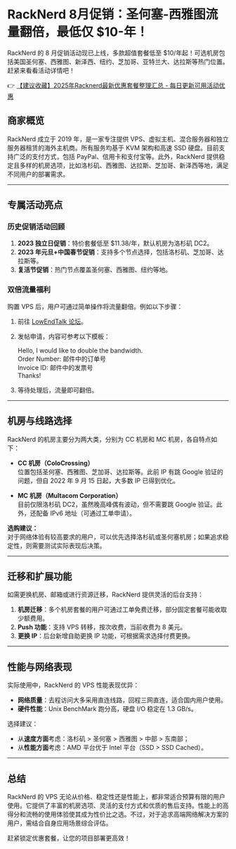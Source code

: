 # RackNerd 8月促销：圣何塞-西雅图流量翻倍，最低仅 $10-年！

RackNerd 的 8 月促销活动现已上线，多款超值套餐低至 $10/年起！可选机房包括美国圣何塞、西雅图、新泽西、纽约、芝加哥、亚特兰大、达拉斯等热门位置。赶紧来看看活动详情吧！

👉 [【建议收藏】2025年Racknerd最新优惠套餐整理汇总 - 每日更新可用活动优惠](https://bit.ly/Rack_Nerd)

## 商家概览

RackNerd 成立于 2019 年，是一家专注提供 VPS、虚拟主机、混合服务器和独立服务器租赁的海外主机商。所有服务均基于 KVM 架构和高速 SSD 硬盘。目前支持广泛的支付方式，包括 PayPal、信用卡和支付宝等。此外，RackNerd 提供稳定且多样的机房选项，比如洛杉矶、西雅图、达拉斯、芝加哥、新泽西等地，满足不同用户的部署需求。

---

## 专属活动亮点

### 历史促销活动回顾
1. **2023 独立日促销**：特价套餐低至 $11.38/年，默认机房为洛杉矶 DC2。
2. **2023 年元旦+中国春节促销**：支持多个节点选择，包括洛杉矶、芝加哥、达拉斯等。
3. **复活节促销**：热门节点覆盖圣何塞、西雅图、纽约等地。

### 双倍流量福利
购置 VPS 后，用户可通过简单操作将流量翻倍。例如以下步骤：
1. 前往 [LowEndTalk 论坛](https://lowendtalk.com/discussion/178275/its-over-heres-this-dont-forget/p1)。
2. 发帖申请，内容可参考以下模板：
   
   Hello, I would like to double the bandwidth.  
   Order Number: 邮件中的订单号  
   Invoice ID: 邮件中的发票号  
   Thanks!
   
3. 等待处理后，流量即可翻倍。

---

## 机房与线路选择

RackNerd 的机房主要分为两大类，分别为 CC 机房和 MC 机房，各自特点如下：

- **CC 机房（ColoCrossing）**  
  位置包括圣何塞、西雅图、芝加哥、达拉斯等。此前 IP 有跳 Google 验证的问题，但自 2022 年 9 月 15 日起，大多数 IP 已得到优化。

- **MC 机房（Multacom Corporation）**  
  目前仅限洛杉矶 DC2，虽然晚高峰偶有波动，但不需要跳 Google 验证。此外，还配备 IPv6 地址（可通过工单申请）。

**选购建议：**  
对于网络体验有较高要求的用户，可以优先选择洛杉矶或圣何塞机房；如果追求稳定性，则需要测试实际表现后决策。

---

## 迁移和扩展功能

如需更换机房、邮箱或进行资源迁移，RackNerd 提供灵活的后台支持：
1. **机房迁移**：多个机房套餐的用户可通过工单免费迁移，部分固定套餐可能收取少额费用。
2. **Push 功能**：支持 VPS 转移，按次收费，当前收费为 8 美元。
3. **更换 IP**：后台新增自助更换 IP 功能，可根据需求选择付费更换。

---

## 性能与网络表现

实际使用中，RackNerd 的 VPS 性能表现优异：
- **网络质量**：去程访问大多采用直连线路，回程三网直连，适合国内用户使用。
- **硬件性能**：Unix BenchMark 跑分高，硬盘 I/O 稳定在 1.3 GB/s。

选择建议：
- 从**速度方面**考虑：洛杉矶 > 圣何塞 > 西雅图 > 中部 > 东南部；
- 从**性能方面**考虑：AMD 平台优于 Intel 平台（SSD > SSD Cached）。

---

## 总结

RackNerd 的 VPS 无论从价格、稳定性还是性能上，都非常适合预算有限的用户使用。它提供了丰富的机房选项、灵活的支付方式和优质的售后支持。性能上的高得分和流畅的使用体验使其成为性价比之选。不过，对于追求高端网络解决方案的用户，需结合自身应用场景综合评估。

赶紧锁定优惠套餐，让您的项目部署更高效！